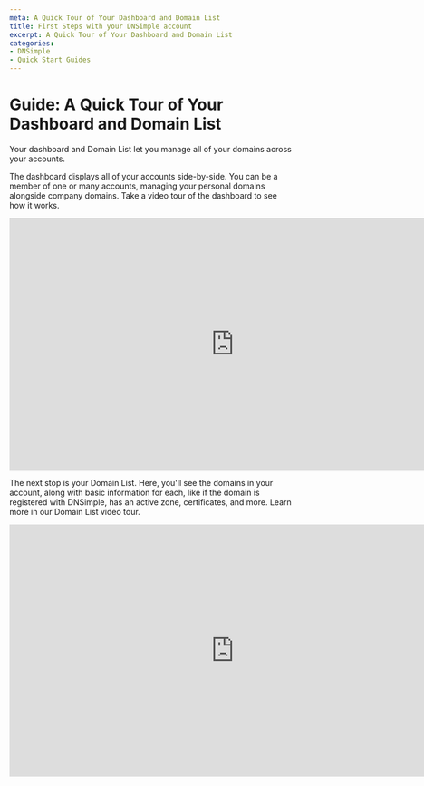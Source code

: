 ```yaml
---
meta: A Quick Tour of Your Dashboard and Domain List
title: First Steps with your DNSimple account
excerpt: A Quick Tour of Your Dashboard and Domain List
categories:
- DNSimple
- Quick Start Guides
---
```


# Guide: A Quick Tour of Your Dashboard and Domain List

Your dashboard and Domain List let you manage all of your domains across your accounts.

The dashboard displays all of your accounts side-by-side. You can be a member of one or many accounts, managing your personal domains alongside company domains. Take a video tour of the dashboard to see how it works.

<iframe width="791" height="445" src="https://www.youtube.com/embed/TAJ8R12hLrI" title="" frameborder="0" allow="accelerometer; autoplay; clipboard-write; encrypted-media; gyroscope; picture-in-picture; web-share" allowfullscreen></iframe>

The next stop is your Domain List. Here, you'll see the domains in your account, along with basic information for each, like if the domain is registered with DNSimple, has an active zone, certificates, and more. Learn more in our Domain List video tour.

<iframe width="791" height="445" src="https://www.youtube.com/embed/PGa3Jk3nnGM" title="" frameborder="0" allow="accelerometer; autoplay; clipboard-write; encrypted-media; gyroscope; picture-in-picture; web-share" allowfullscreen></iframe>
